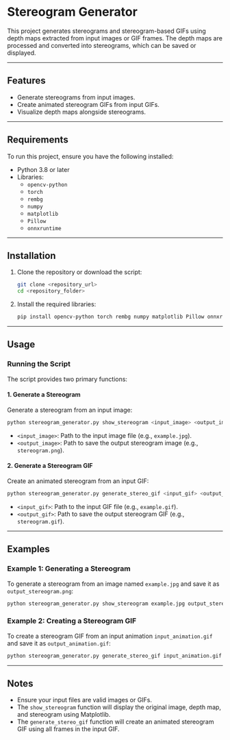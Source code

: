 
# Stereogram Generator

This project generates stereograms and stereogram-based GIFs using depth maps extracted from input images or GIF frames. The depth maps are processed and converted into stereograms, which can be saved or displayed.

---

## Features

- Generate stereograms from input images.
- Create animated stereogram GIFs from input GIFs.
- Visualize depth maps alongside stereograms.

---

## Requirements

To run this project, ensure you have the following installed:

- Python 3.8 or later
- Libraries:
  - `opencv-python`
  - `torch`
  - `rembg`
  - `numpy`
  - `matplotlib`
  - `Pillow`
  - `onnxruntime`

---

## Installation

1. Clone the repository or download the script:
   ```bash
   git clone <repository_url>
   cd <repository_folder>
   ```

2. Install the required libraries:
   ```bash
   pip install opencv-python torch rembg numpy matplotlib Pillow onnxruntime
   ```

---

## Usage

### Running the Script

The script provides two primary functions:

#### 1. **Generate a Stereogram**
Generate a stereogram from an input image:
   ```bash
   python stereogram_generator.py show_stereogram <input_image> <output_image>
   ```
   - `<input_image>`: Path to the input image file (e.g., `example.jpg`).
   - `<output_image>`: Path to save the output stereogram image (e.g., `stereogram.png`).

#### 2. **Generate a Stereogram GIF**
Create an animated stereogram from an input GIF:
   ```bash
   python stereogram_generator.py generate_stereo_gif <input_gif> <output_gif>
   ```
   - `<input_gif>`: Path to the input GIF file (e.g., `example.gif`).
   - `<output_gif>`: Path to save the output stereogram GIF (e.g., `stereogram.gif`).

---

## Examples

### Example 1: Generating a Stereogram
To generate a stereogram from an image named `example.jpg` and save it as `output_stereogram.png`:
```bash
python stereogram_generator.py show_stereogram example.jpg output_stereogram.png
```

### Example 2: Creating a Stereogram GIF
To create a stereogram GIF from an input animation `input_animation.gif` and save it as `output_animation.gif`:
```bash
python stereogram_generator.py generate_stereo_gif input_animation.gif output_animation.gif
```

---

## Notes

- Ensure your input files are valid images or GIFs.
- The `show_stereogram` function will display the original image, depth map, and stereogram using Matplotlib.
- The `generate_stereo_gif` function will create an animated stereogram GIF using all frames in the input GIF.
```
